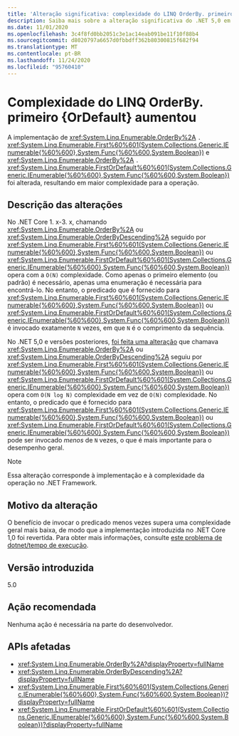 ```yaml
---
title: 'Alteração significativa: complexidade do LINQ OrderBy. primeiro {OrDefault} aumentou'
description: Saiba mais sobre a alteração significativa do .NET 5,0 em bibliotecas principais do .NET em que a implementação de OrderBy. First foi alterada.
ms.date: 11/01/2020
ms.openlocfilehash: 3c4f8fd0bb2051c3e1ac14eab091be11f10f88b4
ms.sourcegitcommit: d8020797a6657d0fbbdff362b80300815f682f94
ms.translationtype: MT
ms.contentlocale: pt-BR
ms.lasthandoff: 11/24/2020
ms.locfileid: "95760410"
---
```

# <a name="complexity-of-linq-orderbyfirstordefault-increased"></a>Complexidade do LINQ OrderBy. primeiro {OrDefault} aumentou

A implementação de <xref:System.Linq.Enumerable.OrderBy%2A> `.` <xref:System.Linq.Enumerable.First%60%601(System.Collections.Generic.IEnumerable{%60%600},System.Func{%60%600,System.Boolean})> e <xref:System.Linq.Enumerable.OrderBy%2A> `.` <xref:System.Linq.Enumerable.FirstOrDefault%60%601(System.Collections.Generic.IEnumerable{%60%600},System.Func{%60%600,System.Boolean})> foi alterada, resultando em maior complexidade para a operação.

## <a name="change-description"></a>Descrição das alterações

No .NET Core 1. x-3. x, chamando <xref:System.Linq.Enumerable.OrderBy%2A> ou <xref:System.Linq.Enumerable.OrderByDescending%2A> seguido por <xref:System.Linq.Enumerable.First%60%601(System.Collections.Generic.IEnumerable{%60%600},System.Func{%60%600,System.Boolean})> ou <xref:System.Linq.Enumerable.FirstOrDefault%60%601(System.Collections.Generic.IEnumerable{%60%600},System.Func{%60%600,System.Boolean})> opera com a `O(N)` complexidade. Como apenas o primeiro elemento (ou padrão) é necessário, apenas uma enumeração é necessária para encontrá-lo. No entanto, o predicado que é fornecido para <xref:System.Linq.Enumerable.First%60%601(System.Collections.Generic.IEnumerable{%60%600},System.Func{%60%600,System.Boolean})> ou <xref:System.Linq.Enumerable.FirstOrDefault%60%601(System.Collections.Generic.IEnumerable{%60%600},System.Func{%60%600,System.Boolean})> é invocado exatamente `N` vezes, em que `N` é o comprimento da sequência.

No .NET 5,0 e versões posteriores, [foi feita uma alteração](https://github.com/dotnet/runtime/pull/36643) que chamava <xref:System.Linq.Enumerable.OrderBy%2A> ou <xref:System.Linq.Enumerable.OrderByDescending%2A> seguiu por <xref:System.Linq.Enumerable.First%60%601(System.Collections.Generic.IEnumerable{%60%600},System.Func{%60%600,System.Boolean})> ou <xref:System.Linq.Enumerable.FirstOrDefault%60%601(System.Collections.Generic.IEnumerable{%60%600},System.Func{%60%600,System.Boolean})> opera com `O(N log N)` complexidade em vez de `O(N)` complexidade. No entanto, o predicado que é fornecido para <xref:System.Linq.Enumerable.First%60%601(System.Collections.Generic.IEnumerable{%60%600},System.Func{%60%600,System.Boolean})> ou <xref:System.Linq.Enumerable.FirstOrDefault%60%601(System.Collections.Generic.IEnumerable{%60%600},System.Func{%60%600,System.Boolean})> pode ser invocado *menos* de `N` vezes, o que é mais importante para o desempenho geral.

> [!NOTE]
> Essa alteração corresponde à implementação e à complexidade da operação no .NET Framework.

## <a name="reason-for-change"></a>Motivo da alteração

O benefício de invocar o predicado menos vezes supera uma complexidade geral mais baixa, de modo que a implementação introduzida no .NET Core 1,0 foi revertida. Para obter mais informações, consulte [este problema de dotnet/tempo de execução](https://github.com/dotnet/runtime/issues/31554).

## <a name="version-introduced"></a>Versão introduzida

5.0

## <a name="recommended-action"></a>Ação recomendada

Nenhuma ação é necessária na parte do desenvolvedor.

## <a name="affected-apis"></a>APIs afetadas

- <xref:System.Linq.Enumerable.OrderBy%2A?displayProperty=fullName>
- <xref:System.Linq.Enumerable.OrderByDescending%2A?displayProperty=fullName>
- <xref:System.Linq.Enumerable.First%60%601(System.Collections.Generic.IEnumerable{%60%600},System.Func{%60%600,System.Boolean})?displayProperty=fullName>
- <xref:System.Linq.Enumerable.FirstOrDefault%60%601(System.Collections.Generic.IEnumerable{%60%600},System.Func{%60%600,System.Boolean})?displayProperty=fullName>

<!--

### Category

Core .NET libraries

### Affected APIs

- `Overload:System.Linq.Enumerable.OrderBy`
- `Overload:System.Linq.Enumerable.OrderByDescending`
- `M:System.Linq.Enumerable.First``1(System.Collections.Generic.IEnumerable{``0},System.Func{``0,System.Boolean})`
- `M:System.Linq.Enumerable.FirstOrDefault``1(System.Collections.Generic.IEnumerable{``0},System.Func{``0,System.Boolean})`

-->
